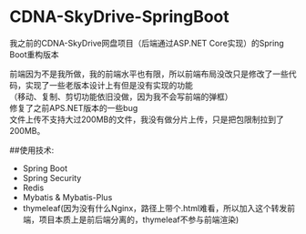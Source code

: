 # CDNA-SkyDrive-SpringBoot
我之前的CDNA-SkyDrive网盘项目（后端通过ASP.NET Core实现）的Spring Boot重构版本

前端因为不是我所做，我的前端水平也有限，所以前端布局没改只是修改了一些代码，实现了一些老版本设计上有但是没有实现的功能\
（移动、复制、剪切功能依旧没做，因为我不会写前端的弹框）\
修复了之前APS.NET版本的一些bug\
文件上传不支持大过200MB的文件，我没有做分片上传，只是把包限制拉到了200MB。

##使用技术:
+ Spring Boot
+ Spring Security
+ Redis
+ Mybatis & Mybatis-Plus
+ thymeleaf(因为没有什么Nginx，路径上带个.html难看，所以加入这个转发前端，项目本质上是前后端分离的，thymeleaf不参与前端渲染)
